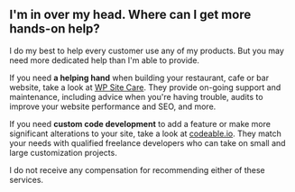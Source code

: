 ## <a name="more-help"></a> I'm in over my head. Where can I get more hands-on help?

I do my best to help every customer use any of my products. But you may need more dedicated help than I'm able to provide.

If you need **a helping hand** when building your restaurant, cafe or bar website, take a look at [WP Site Care](http://www.wpsitecare.com/). They provide on-going support and maintenance, including advice when you're having trouble, audits to improve your website performance and SEO, and more.

If you need **custom code development** to add a feature or make more significant alterations to your site, take a look at [codeable.io](https://codeable.io/). They match your needs with qualified freelance developers who can take on small and large customization projects.

I do not receive any compensation for recommending either of these services.
